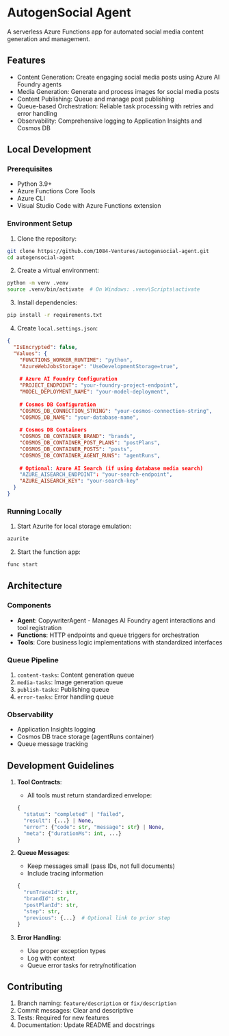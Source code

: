# AutogenSocial Agent

A serverless Azure Functions app for automated social media content generation and management.

## Features

- Content Generation: Create engaging social media posts using Azure AI Foundry agents
- Media Generation: Generate and process images for social media posts
- Content Publishing: Queue and manage post publishing
- Queue-based Orchestration: Reliable task processing with retries and error handling
- Observability: Comprehensive logging to Application Insights and Cosmos DB

## Local Development

### Prerequisites

- Python 3.9+
- Azure Functions Core Tools
- Azure CLI
- Visual Studio Code with Azure Functions extension

### Environment Setup

1. Clone the repository:
```bash
git clone https://github.com/1084-Ventures/autogensocial-agent.git
cd autogensocial-agent
```

2. Create a virtual environment:
```bash
python -m venv .venv
source .venv/bin/activate  # On Windows: .venv\Scripts\activate
```

3. Install dependencies:
```bash
pip install -r requirements.txt
```

4. Create `local.settings.json`:
```json
{
  "IsEncrypted": false,
  "Values": {
    "FUNCTIONS_WORKER_RUNTIME": "python",
    "AzureWebJobsStorage": "UseDevelopmentStorage=true",
    
    # Azure AI Foundry Configuration
    "PROJECT_ENDPOINT": "your-foundry-project-endpoint",
    "MODEL_DEPLOYMENT_NAME": "your-model-deployment",
    
    # Cosmos DB Configuration
    "COSMOS_DB_CONNECTION_STRING": "your-cosmos-connection-string",
    "COSMOS_DB_NAME": "your-database-name",
    
    # Cosmos DB Containers
    "COSMOS_DB_CONTAINER_BRAND": "brands",
    "COSMOS_DB_CONTAINER_POST_PLANS": "postPlans",
    "COSMOS_DB_CONTAINER_POSTS": "posts",
    "COSMOS_DB_CONTAINER_AGENT_RUNS": "agentRuns",
    
    # Optional: Azure AI Search (if using database media search)
    "AZURE_AISEARCH_ENDPOINT": "your-search-endpoint",
    "AZURE_AISEARCH_KEY": "your-search-key"
  }
}
```

### Running Locally

1. Start Azurite for local storage emulation:
```bash
azurite
```

2. Start the function app:
```bash
func start
```

## Architecture

### Components

- **Agent**: CopywriterAgent - Manages AI Foundry agent interactions and tool registration
- **Functions**: HTTP endpoints and queue triggers for orchestration
- **Tools**: Core business logic implementations with standardized interfaces

### Queue Pipeline

1. `content-tasks`: Content generation queue
2. `media-tasks`: Image generation queue
3. `publish-tasks`: Publishing queue
4. `error-tasks`: Error handling queue

### Observability

- Application Insights logging
- Cosmos DB trace storage (agentRuns container)
- Queue message tracking

## Development Guidelines

1. **Tool Contracts**:
   - All tools must return standardized envelope:
   ```python
   {
     "status": "completed" | "failed",
     "result": {...} | None,
     "error": {"code": str, "message": str} | None,
     "meta": {"durationMs": int, ...}
   }
   ```

2. **Queue Messages**:
   - Keep messages small (pass IDs, not full documents)
   - Include tracing information
   ```python
   {
     "runTraceId": str,
     "brandId": str,
     "postPlanId": str,
     "step": str,
     "previous": {...}  # Optional link to prior step
   }
   ```

3. **Error Handling**:
   - Use proper exception types
   - Log with context
   - Queue error tasks for retry/notification

## Contributing

1. Branch naming: `feature/description` or `fix/description`
2. Commit messages: Clear and descriptive
3. Tests: Required for new features
4. Documentation: Update README and docstrings